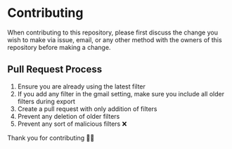 # Contributing

When contributing to this repository, please first discuss the change you wish to make via issue, email, or any other method with the owners of this repository before making a change.

## Pull Request Process
1. Ensure you are already using the latest filter
2. If you add any filter in the gmail setting, make sure you include all older filters during export
3. Create a pull request with only addition of filters
4. Prevent any deletion of older filters
5. Prevent any sort of malicious filters ❌

Thank you for contributing 🌟🙏
